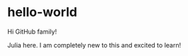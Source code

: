 # hello-world

Hi GitHub  family!

Julia here.  I am completely new to this and excited to learn!


